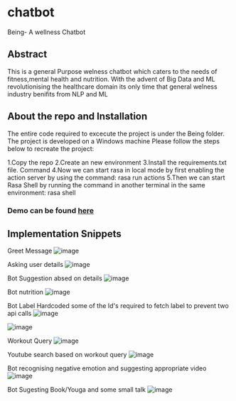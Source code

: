 # chatbot
Being- A wellness Chatbot

## Abstract 
This is a general Purpose welness chatbot which caters to the needs of fitness,mental health and nutrition. With the advent of Big Data and ML revolutionising the healthcare domain its only time that general welness industry benifits from NLP and ML

## About the repo and Installation
The entire code required to excecute the project is under the Being folder. The project is developed on a Windows machine   Please follow the steps below to recreate the project:

1.Copy the repo
2.Create an new environment
3.Install the requirements.txt file. Command
4.Now we can start rasa in local mode by first enabling the action server by using the command: rasa run actions
5.Then we can start Rasa Shell by running the command in another terminal in the same environment: rasa shell

### Demo can be found [here](https://www.youtube.com/watch?v=FvHVfdXWAQs)

## Implementation Snippets
Greet Message
![image](https://user-images.githubusercontent.com/95599941/168412493-9297e57c-de5b-47ad-8ae3-6c8e5a22c004.png)

Asking user details
![image](https://user-images.githubusercontent.com/95599941/168412564-124cfea2-0dcf-44bf-8d30-0a6cfc0dc8b6.png)

Bot Suggestion absed on details
![image](https://user-images.githubusercontent.com/95599941/168412607-db851f91-fcfc-4b09-bfef-2b2c9010c66c.png)

Bot nutrition
![image](https://user-images.githubusercontent.com/95599941/168412651-bf2b27f1-f61e-434a-b65a-07e12fc68c82.png)

Bot Label
Hardcoded some of the Id's required to fetch label to prevent two api calls 
![image](https://user-images.githubusercontent.com/95599941/168412670-91b8c421-b165-4d42-9fe5-02f10f33091c.png)

![image](https://user-images.githubusercontent.com/95599941/168412680-e6efbbda-2242-4d33-a400-a91e01363269.png)

Workout Query 
![image](https://user-images.githubusercontent.com/95599941/168412696-ba7c4fec-e4d6-4353-94bb-0db1539280cb.png)

Youtube search based on workout query
![image](https://user-images.githubusercontent.com/95599941/168412719-4069ee93-ec05-475a-8c24-0b26bab0f1b3.png)

Bot recognising negative emotion and suggesting appropriate video
![image](https://user-images.githubusercontent.com/95599941/168412741-ba47d3a8-e43b-41dd-93de-43aebe367f17.png)

Bot Sugesting Book/Youga and some small talk
![image](https://user-images.githubusercontent.com/95599941/168412787-a333223b-9aa8-4085-b7a1-9398be0e4f63.png)
